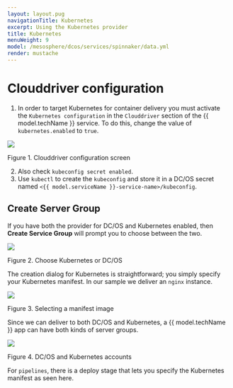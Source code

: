 ```yaml
---
layout: layout.pug
navigationTitle: Kubernetes
excerpt: Using the Kubernetes provider
title: Kubernetes
menuWeight: 9
model: /mesosphere/dcos/services/spinnaker/data.yml
render: mustache
---
```


# Clouddriver configuration

1. In order to target Kubernetes for container delivery you must activate the `Kubernetes configuration` in the `Clouddriver` section of the {{ model.techName }} service. To do this, change the value of `kubernetes.enabled` to `true`.

[<img src="/mesosphere/dcos/services/spinnaker/0.3.0-1.9.2/img/kube00.png" />](/mesosphere/dcos/services/spinnaker/0.3.0-1.9.2/img/kube00.png)

Figure 1. Clouddriver configuration screen

2. Also check `kubeconfig secret enabled`. 
3. Use `kubectl` to create the `kubeconfig` and store it in a DC/OS secret named `<{{ model.serviceName }}-service-name>/kubeconfig`.

## Create Server Group

If you have both the provider for DC/OS and Kubernetes enabled, then **Create Service Group** will prompt you to choose between the two.

[<img src="/mesosphere/dcos/services/spinnaker/0.3.0-1.9.2/img/kube01.png" />](/mesosphere/dcos/services/spinnaker/0.3.0-1.9.2/img/kube01.png)

Figure 2. Choose Kubernetes or DC/OS

The creation dialog for Kubernetes is straightforward; you simply specify your Kubernetes manifest. In our sample we deliver an `nginx` instance.

[<img src="/mesosphere/dcos/services/spinnaker/0.3.0-1.9.2/img/kube02.png" />](/mesosphere/dcos/services/spinnaker/0.3.0-1.9.2/img/kube02.png)

Figure 3. Selecting a manifest image

Since we can deliver to both DC/OS and Kubernetes, a {{ model.techName }} app can have both kinds of server groups.

[<img src="/mesosphere/dcos/services/spinnaker/0.3.0-1.9.2/img/kube03.png" />](/mesosphere/dcos/services/spinnaker/0.3.0-1.9.2/img/kube03.png)

Figure 4. DC/OS and Kubernetes accounts

For `pipelines`, there is a deploy stage that lets you specify the Kubernetes manifest as seen here.
